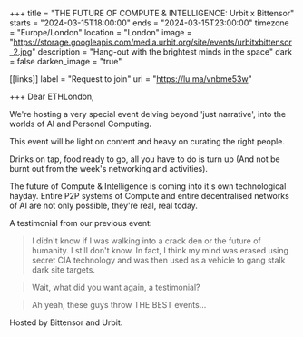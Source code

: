 +++
title = "THE FUTURE OF COMPUTE & INTELLIGENCE: Urbit x Bittensor"
starts = "2024-03-15T18:00:00"
ends = "2024-03-15T23:00:00"
timezone = "Europe/London"
location = "London"
image = "https://storage.googleapis.com/media.urbit.org/site/events/urbitxbittensor_2.jpg"
description = "Hang-out with the brightest minds in the space"
dark = false
darken_image = "true"

[[links]]
label = "Request to join"
url = "https://lu.ma/vnbme53w"

+++
Dear ETHLondon,

​We're hosting a very special event delving beyond 'just narrative', into the worlds of AI and Personal Computing.

This event will be light on content and heavy on curating the right people.

​Drinks on tap, food ready to go, all you have to do is turn up (And not be burnt out from the week's networking and activities).

The future of Compute & Intelligence is coming into it's own technological hayday. Entire P2P systems of Compute and entire decentralised networks of AI are not only possible, they're real, real today.

​A testimonial from our previous event:

> ​I didn't know if I was walking into a crack den or the future of humanity. I still don't know. In fact, I think my mind was erased using secret CIA technology and was then used as a vehicle to gang stalk dark site targets.

  > Wait, what did you want again, a testimonial?

 > Ah yeah, these guys throw THE BEST events...

Hosted by Bittensor and Urbit.
